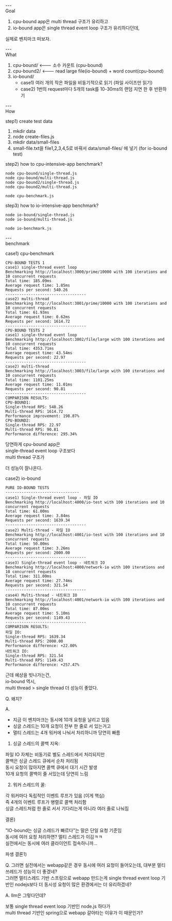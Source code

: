 ---\
Goal


1. cpu-bound app은 multi thread 구조가 유리하고
2. io-bound app은 single thread event loop 구조가 유리하다던데,

실제로 벤치마크 떠보자.


---\
What


1. cpu-bound/ <--- 소수 카운트 (cpu-bound)
2. cpu-bound2/ <--- read large file(io-bound) + word count(cpu-bound)
3. io-bound/
    - case1) 여러 개의 작은 파일을 비동기적으로 읽기 (파일 사이즈만 읽기)
    - case2) 1번의 request마다 5개의 task를 10-30ms의 랜덤 지연 한 후 반환하기 


---\
How

step1) create test data 

1. mkdir data
2. node create-files.js
3. mkdir data/small-files
4. small-file.txt을 file1,2,3,4,5로 바꿔서 data/small-files/ 에 넣기 (for io-bound test)



step2) how to cpu-intensive-app benchmark?
```
node cpu-bound/single-thread.js
node cpu-bound/multi-thread.js
node cpu-bound2/single-thread.js
node cpu-bound2/multi-thread.js

node cpu-benchmark.js
```

step3) how to io-intensive-app benchmark?
```
node io-bound/single-thread.js
node io-bound/multi-thread.js

node io-benchmark.js
```



---\
benchmark 


case1) cpu-benchmark 

```
CPU-BOUND TESTS 1
case1) single-thread event loop
Benchmarking http://localhost:3000/prime/10000 with 100 iterations and 10 concurrent requests
Total time: 185.09ms
Average request time: 1.85ms
Requests per second: 540.26
-----------------------------------
case2) multi-thread
Benchmarking http://localhost:3001/prime/10000 with 100 iterations and 10 concurrent requests
Total time: 61.93ms
Average request time: 0.62ms
Requests per second: 1614.72
-----------------------------------
CPU-BOUND TESTS 2
case1) single-thread event loop
Benchmarking http://localhost:3002/file/large with 100 iterations and 10 concurrent requests
Total time: 4353.71ms
Average request time: 43.54ms
Requests per second: 22.97
-----------------------------------
case2) multi-thread
Benchmarking http://localhost:3003/file/large with 100 iterations and 10 concurrent requests
Total time: 1101.25ms
Average request time: 11.01ms
Requests per second: 90.81
-----------------------------------
COMPARISON RESULTS:
CPU-BOUND1:
Single-thread RPS: 540.26
Multi-thread RPS: 1614.72
Performance improvement: 198.87%
CPU-BOUND2:
Single-thread RPS: 22.97
Multi-thread RPS: 90.81
Performance difference: 295.34%
```


당연하게 cpu-bound app은\
single-thread event loop 구조보다\
multi thread 구조가 

더 성능이 잘나온다. 



case2) io-bound
```
PURE IO-BOUND TESTS
--------------------------------
case1) Single-thread event loop - 파일 IO
Benchmarking http://localhost:4000/io-test with 100 iterations and 10 concurrent requests
Total time: 61.00ms
Average request time: 3.84ms
Requests per second: 1639.34
-----------------------------------
case2) Multi-thread - 파일 IO
Benchmarking http://localhost:4001/io-test with 100 iterations and 10 concurrent requests
Total time: 50.00ms
Average request time: 3.26ms
Requests per second: 2000.00
-----------------------------------
case3) Single-thread event loop - 네트워크 IO
Benchmarking http://localhost:4000/network-io with 100 iterations and 10 concurrent requests
Total time: 311.00ms
Average request time: 27.74ms
Requests per second: 321.54
-----------------------------------
case4) Multi-thread - 네트워크 IO
Benchmarking http://localhost:4001/network-io with 100 iterations and 10 concurrent requests
Total time: 87.00ms
Average request time: 5.10ms
Requests per second: 1149.43
-----------------------------------
COMPARISON RESULTS:
파일 IO:
Single-thread RPS: 1639.34
Multi-thread RPS: 2000.00
Performance difference: +22.00%
네트워크 IO:
Single-thread RPS: 321.54
Multi-thread RPS: 1149.43
Performance difference: +257.47%
```

근데 예상을 빗나가는건,\
io-bound 역시,\
multi thread > single thread 더 성능이 좋았다.

Q. 왜지?

A. 
- 지금 이 벤치마크는 동시에 10개 요청을 날리고 있음
- 싱글 스레드는 10개 요청이 전부 한 줄로 서 있는거고
- 멀티 스레드는 4개 워커에 나눠서 처리하니까 당연히 빠름

1) 싱글 스레드의 콜백 지옥:

파일 IO 자체는 비동기로 별도 스레드에서 처리되지만\
콜백은 싱글 스레드 큐에서 순차 처리됨\
동시 요청이 많아지면 콜백 큐에서 대기 시간 발생\
10개 요청의 콜백이 줄 서있는데 당연히 느림


2) 워커 스레드의 꿀:

각 워커마다 독립적인 이벤트 루프가 있음 (이게 핵심)\
즉 4개의 이벤트 루프가 병렬로 콜백 처리함\
싱글 스레드처럼 한 줄로 서서 기다리는게 아니라 여러 줄로 나눠짐


결론)

"IO-bound는 싱글 스레드가 빠르다"는 말은 단일 요청 기준임\
동시에 여러 요청 처리하면? 멀티 스레드가 이김ㅋㅋ\
실전에서는 동시에 여러 클라이언트 접속하니까...


파생 결론1)

Q. 그러면 실전에서는 webapp같은 경우 동시에 여러 요청이 들어오는데, 대부분 멀티쓰레드가 성능이 더 좋겠네?\
그러면 멀티스레드 기반 스프링으로 webapp 만드는게 single thread event loop 기반인 nodejs보다 더 동시성 요청이 많은 환경에서는 더 유리하겠네?

A. llm은 그렇다던데?

보통 single thread event loop 기반인 node.js 하다가\
multi thread 기반인 spring으로 webapp 갈아타는 이유가 이 때문인가?
